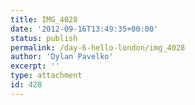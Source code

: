```yaml
---
title: IMG_4028
date: '2012-09-16T13:49:35+00:00'
status: publish
permalink: /day-6-hello-london/img_4028
author: 'Dylan Pavelko'
excerpt: ''
type: attachment
id: 428
---
```

<!DOCTYPE html PUBLIC "-//W3C//DTD HTML 4.0 Transitional//EN" "http://www.w3.org/TR/REC-html40/loose.dtd">
<?xml encoding="UTF-8">

